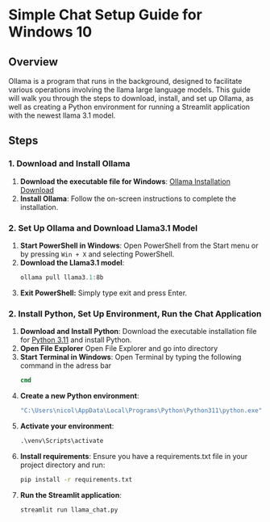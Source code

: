 # Simple Chat Setup Guide for Windows 10

## Overview
Ollama is a program that runs in the background, designed to facilitate various operations involving the llama large language models. This guide will walk you through the steps to download, install, and set up Ollama, as well as creating a Python environment for running a Streamlit application with the newest llama 3.1 model.

## Steps

### 1. Download and Install Ollama
1. **Download the executable file for Windows**:
   [Ollama Installation Download](https://ollama.com/)
2. **Install Ollama**:
   Follow the on-screen instructions to complete the installation.

### 2. Set Up Ollama and Download Llama3.1 Model
1. **Start PowerShell in Windows**:
   Open PowerShell from the Start menu or by pressing `Win + X` and selecting PowerShell.
2. **Download the Llama3.1 model**:
   ```powershell
   ollama pull llama3.1:8b
3. **Exit PowerShell:**
   Simply type exit and press Enter.

### 2. Install Python, Set Up Environment, Run the Chat Application

1. **Download and Install Python**:
   Download the executable installation file for [Python 3.11](https://python.org/) and install Python.
2. **Open File Explorer**
   Open File Explorer and go into directory
3. **Start Terminal in Windows**:
   Open Terminal by typing the following command in the adress bar
   ```cmd
   cmd
4. **Create a new Python environment**:
   ```cmd
   "C:\Users\nicol\AppData\Local\Programs\Python\Python311\python.exe" -m venv venv
5. **Activate your environment**:
   ```cmd
   .\venv\Scripts\activate
6. **Install requirements**:
   Ensure you have a requirements.txt file in your project directory and run:
   ```cmd
   pip install -r requirements.txt
7. **Run the Streamlit application**:
   ```cmd
   streamlit run llama_chat.py
